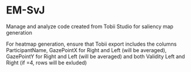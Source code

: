 # EM-SvJ

Manage and analyze code created from Tobii Studio for saliency map generation

For heatmap generation, ensure that Tobii export includes the columns ParticipantName, GazePointX for Right and Left (will be averaged), GazePointY for Right and Left (will be averaged) and both Validity Left and Right (if =4, rows will be exluded)
